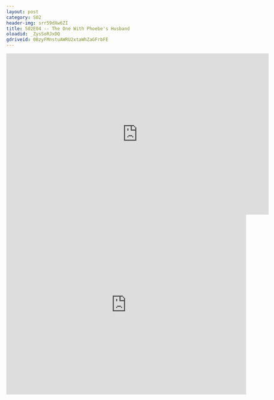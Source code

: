 ```yaml
---
layout: post 
category: S02 
header-img: srr59dXw6ZI 
title: S02E04 -- The One With Phoebe's Husband 
oloadid: _ZysSoRJxDQ 
gdriveid: 0BzyFMnstuAWRU2xtaWhZaGFrbFE 
--- 
```

<!--more--> 
<iframe src='https://openload.co/embed/_ZysSoRJxDQ/' width='700' height='430' frameborder='0' scrolling='no' allowfullscreen='allowfullscreen'></iframe> 
<iframe src='https://drive.google.com/file/d/0BzyFMnstuAWRU2xtaWhZaGFrbFE/preview' width='640' height='480' frameborder='0' scrolling='no' allowfullscreen='allowfullscreen'></iframe> 